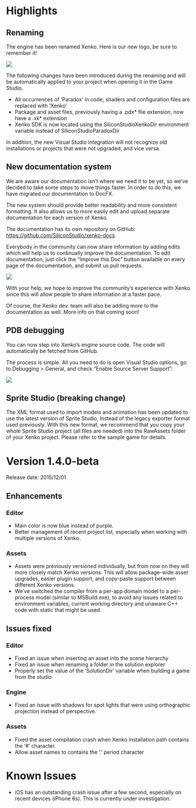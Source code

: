 # Highlights

## Renaming

The engine has been renamed Xenko. Here is our new logo, be sure to remember it!

<img src="http://doc.xenko.com/1.6/media/ReleaseNotes-1.4/xenko-logo.png" align="center" />

The following changes have been introduced during the renaming and will be automatically applied to your project when opening it in the Game Studio.

- All occurrences of ‘Paradox’ in code, shaders and configuration files are replaced with ‘Xenko’
- Package and asset files, previously having a .pdx* file extension, now have a .xk* extension
- Xenko SDK is now located using the SiliconStudioXenkoDir environment variable instead of SiliconStudioParadoxDir

In addition, the new Visual Studio integration will not recognize old installations or projects that were not upgraded, and vice versa.

## New documentation system

We are aware our documentation isn’t where we need it to be yet, so we’ve decided to take some steps to move things faster. In order to do this, we have migrated our documentation to DocFX.

The new system should provide better readability and more consistent formatting. It also allows us to more easily edit and upload separate documentation for each version of Xenko.

The documentation has its own repository on GitHub: https://github.com/SiliconStudio/xenko-docs

Everybody in the community can now share information by adding edits which will help us to continually improve the documentation. To edit documentation, just click the “Improve this Doc” button available on every page of the documentation, and submit us pull requests.

<img src="http://doc.xenko.com/1.6/media/ReleaseNotes-1.4/newdoc-docfx.png" align="center" />

With your help, we hope to improve the community’s experience with Xenko since this will allow people to share information at a faster pace.

Of course, the Xenko dev. team will also be adding more to the documentation as well. More info on that coming soon!

## PDB debugging

You can now step into Xenko’s engine source code. The code will automatically be fetched from GitHub.

The process is simple. All you need to do is open Visual Studio options, go to Debugging > General, and check “Enable Source Server Support”:

<img src="http://doc.xenko.com/1.6/media/ReleaseNotes-1.4/pdb_vs_sourceserver.png" align="center" />

## Sprite Studio (breaking change)

The XML format used to import models and animation has been updated to use the latest version of Sprite Studio, instead of the legacy exporter format used previously.
With this new format, we recommend that you copy your whole Sprite Studio project (all files are needed) into the RawAssets folder of your Xenko project. Please refer to the sample game for details.

# Version 1.4.0-beta

Release date: 2015/12/01

## Enhancements

### Editor

- Main color is now blue instead of purple.
- Better management of recent project list, especially when working with multiple versions of Xenko.

### Assets

- Assets were previously versioned individually, but from now on they will more closely match Xenko versions. This will allow package-wide asset upgrades, easier plugin support, and copy-paste support between different Xenko versions.
- We’ve switched the compiler from a per-app domain model to a per-process model (similar to MSBuild.exe), to avoid any issues related to environment variables, current working directory and unaware C++ code with static that might be used.

## Issues fixed

### Editor

- Fixed an issue when inserting an asset into the scene hierarchy
- Fixed an issue when renaming a folder in the solution explorer
- Properly set the value of the ‘SolutionDir’ variable when building a game from the studio

### Engine

- Fixed an issue with shadows for spot lights that were using orthographic projection instead of perspective.

### Assets

- Fixed the asset compilation crash when Xenko installation path contains the ‘#’ character.
- Allow asset names to contains the ‘.’ period character

# Known Issues

- iOS has an outstanding crash issue after a few second, especially on recent devices (iPhone 6s). This is currently under investigation.
